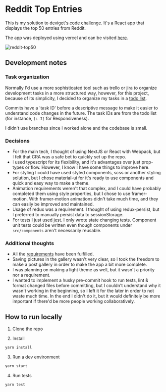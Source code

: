# Reddit Top Entries

This is my solution to [deviget's code challenge](https://github.com/deviget/Front-end). It's a React app that displays the top 50 entries from Reddit.

The app was deployed using vercel and can be visited [here](https://reddit-posts-alfred.vercel.app/).

![reddit-top50](https://user-images.githubusercontent.com/51219653/116182761-6e671080-a6e2-11eb-8392-9b3023b47f36.png)

## Development notes

### Task organization

Normally I'd use a more sophisticated tool such as trello or jira to organize development tasks in a more structured way, however, for this project, because of its simplicity, I decided to organize my tasks in a [todo list](https://github.com/alewis729/reddit-posts/issues/1).

Commits have a 'task ID' before a descriptive message to make it easier to understand code changes in the future. The task IDs are from the todo list (for instance, `[i-7]` for Responsiveness).

I didn't use branches since I worked alone and the codebase is small.

### Decisions

- For the main tech, I thought of using NextJS or React with Webpack, but I felt that CRA was a safe bet to quickly set up the repo.
- I used typescript for its flexibility, and it's advantages over just prop-types or flow. However, I know I have some things to improve here.
- For styling I could have used styled components, scss or another styling solution, but I chose material-ui for it's ready to use components and quick and easy way to make a theme.
- Animation requirements weren't that complex, and I could have probably completed them using style properties, but I chose to use framer-motion. With framer-motion animations didn't take much time, and they can easily be improved and maintained.
- Usage of redux was a requirement. I thought of using redux-persist, but I preferred to manually persist data to sessionStorage.
- For tests I just used jest. I only wrote state changing tests. Component unit tests could be written even though components under `src/components` aren't necessarily reusable.

### Additional thoughts

- All the [requirements](https://github.com/deviget/Front-end#what-to-show) have been fulfilled.
- Saving pictures in the gallery wasn't very clear, so I took the freedom to make a post gallery in order to make the app a bit more complete.
- I was planning on making a light theme as well, but it wasn't a priority nor a requirement.
- I wanted to implement a husky pre-commit hook to run tests, lint & format changed files before committing, but I couldn't understand why it wasn't working in the beginning, so I left it for the later in order to not waste much time. In the end I didn't do it, but it would definitely be more important if there'd be more people working collaboratively.

## How to run locally

1. Clone the repo

2. Install

```bash
yarn install
```

3. Run a dev environment

```bash
yarn start
```

4. Run tests

```bash
yarn test
```
